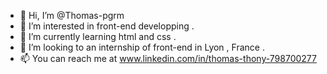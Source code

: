 - 👋 Hi, I’m @Thomas-pgrm
- 👀 I’m interested in front-end developping .
- 🌱 I’m currently learning html and css .
- 💞️ I’m looking to an internship of front-end in Lyon , France . 
- 📫 You can reach me at www.linkedin.com/in/thomas-thony-798700277

<!---
Thomas-pgrm/Thomas-pgrm is a ✨ special ✨ repository because its `README.md` (this file) appears on your GitHub profile.
You can click the Preview link to take a look at your changes.
--->
